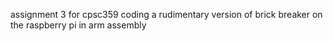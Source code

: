 assignment 3 for cpsc359 coding a rudimentary version of brick breaker on the raspberry pi in arm assembly